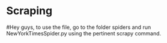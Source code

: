 # Scraping
#Hey guys, to use the file, go to the folder spiders and run NewYorkTimesSpider.py using the pertinent scrapy command.
